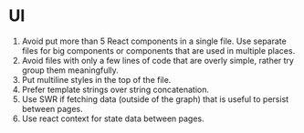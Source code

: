 # UI

1. Avoid put more than 5 React components in a single file. Use separate files for big components or components that are used in multiple places.
2. Avoid files with only a few lines of code that are overly simple, rather try group them meaningfully.
3. Put multiline styles in the top of the file.
4. Prefer template strings over string concatenation.
5. Use SWR if fetching data (outside of the graph) that is useful to persist between pages.
6. Use react context for state data between pages.
